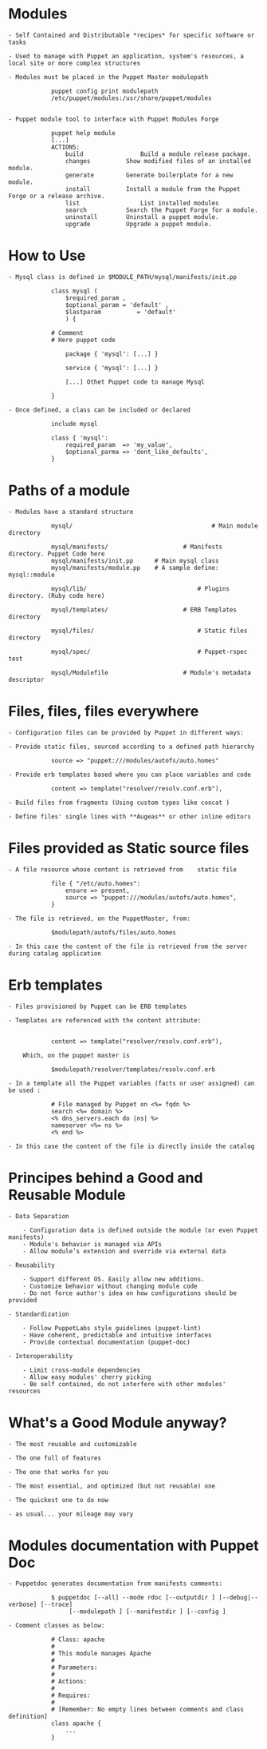 # Modules

	- Self Contained and Distributable *recipes* for specific software or tasks
	
	- Used to manage with Puppet an application, system's resources, a local site or more complex structures
	
	- Modules must be placed in the Puppet Master modulepath
		
				puppet config print modulepath
				/etc/puppet/modules:/usr/share/puppet/modules
 
 
	- Puppet module tool to interface with Puppet Modules Forge
	
				puppet help module
				[...]				 
				ACTIONS:
					build				 Build a module release package.
					changes			 Show modified files of an installed module.
					generate		 Generate boilerplate for a new module.
					install			 Install a module from the Puppet Forge or a release archive.
					list				 List installed modules
					search			 Search the Puppet Forge for a module.
					uninstall		 Uninstall a puppet module.
					upgrade			 Upgrade a puppet module.
	
	
# How to Use

	- Mysql class is defined in $MODULE_PATH/mysql/manifests/init.pp

				class mysql (
					$required_param ,
					$optional_param = 'default' ,
					$lastparam			= 'default' 
					) {

				# Comment
				# Here puppet code
				
					package { 'mysql': [...] }
 
					service { 'mysql': [...] }
				
					[...] Othet Puppet code to manage Mysql
				
				}
				
	- Once defined, a class can be included or declared				 

				include mysql
				
				class { 'mysql':
					required_param	=> 'my_value',
					$optional_parma => 'dont_like_defaults',
				}
				
	 
# Paths of a module

	- Modules have a standard structure 

				mysql/										 # Main module directory

				mysql/manifests/					 # Manifests directory. Puppet Code here
				mysql/manifests/init.pp		 # Main mysql class 
				mysql/manifests/module.pp	 # A sample define: mysql::module

				mysql/lib/								 # Plugins directory. (Ruby code here) 
				
				mysql/templates/					 # ERB Templates directory 
				
				mysql/files/							 # Static files directory 

				mysql/spec/								 # Puppet-rspec test 

				mysql/Modulefile					 # Module's metadata descriptor



# Files, files, files everywhere

	- Configuration files can be provided by Puppet in different ways:

	- Provide static files, sourced according to a defined path hierarchy

				source => "puppet:///modules/autofs/auto.homes"

	- Provide erb templates based where you can place variables and code

				content => template("resolver/resolv.conf.erb"),
	
	- Build files from fragments (Using custom types like concat )

	- Define files' single lines with **Augeas** or other inline editors
	

# Files provided as Static source files

	- A file resource whose content is retrieved from	 static file
	
				file { "/etc/auto.homes":
					ensure => present,
					source => "puppet:///modules/autofs/auto.homes",
				}

	- The file is retrieved, on the PuppetMaster, from:
	
				$modulepath/autofs/files/auto.homes

	- In this case the content of the file is retrieved from the server during catalog application
	

# Erb templates

	- Files provisioned by Puppet can be ERB templates

	- Templates are referenced with the content attribute:

			
				content => template("resolver/resolv.conf.erb"),
	
		Which, on the puppet master is 
		
				$modulepath/resolver/templates/resolv.conf.erb	 

	- In a template all the Puppet variables (facts or user assigned) can be used :

				# File managed by Puppet on <%= fqdn %>
				search <%= domain %>
				<% dns_servers.each do |ns| %>
				nameserver <%= ns %>
				<% end %> 

	- In this case the content of the file is directly inside the catalog
	

# Principes behind a Good and Reusable Module

	- Data Separation
	
		- Configuration data is defined outside the module (or even Puppet manifests)
		- Module's behavior is managed via APIs
		- Allow module’s extension and override via external data

	- Reusability

		- Support different OS. Easily allow new additions.
		- Customize behavior without changing module code
		- Do not force author's idea on how configurations should be provided

	- Standardization

		- Follow PuppetLabs style guidelines (puppet-lint)
		- Have coherent, predictable and intuitive interfaces
		- Provide contextual documentation (puppet-doc)

	- Interoperability

		- Limit cross-module dependencies
		- Allow easy modules' cherry picking 
		- Be self contained, do not interfere with other modules' resources


# What's a Good Module anyway?

	- The most reusable and customizable
	
	- The one full of features 

	- The one that works for you
	
	- The most essential, and optimized (but not reusable) one
	
	- The quickest one to do now

	- as usual... your mileage may vary


# Modules documentation with Puppet Doc

	- Puppetdoc generates documentation from manifests comments:

				$ puppetdoc [--all] --mode rdoc [--outputdir ] [--debug|--verbose] [--trace]
					 [--modulepath ] [--manifestdir ] [--config ]

	- Comment classes as below:

				# Class: apache
				#
				# This module manages Apache
				#
				# Parameters:
				#
				# Actions:
				#
				# Requires:
				#
				# [Remember: No empty lines between comments and class definition]
				class apache {
				 	...
				}
